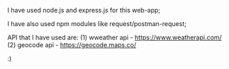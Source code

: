 I have used node.js and express.js for this web-app;

I have also used npm modules like request/postman-request;

API that I have used are: 
(1) wweather api - https://www.weatherapi.com/
(2) geocode api - https://geocode.maps.co/

:)
